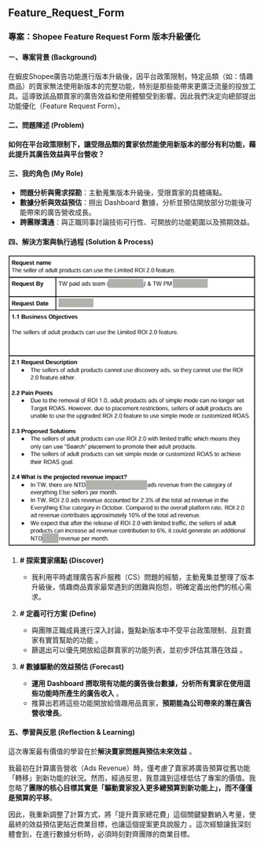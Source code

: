 ## Feature_Request_Form

### 專案：Shopee Feature Request Form 版本升級優化

#### ㄧ、專案背景 (Background)
在蝦皮Shopee廣告功能進行版本升級後，因平台政策限制，特定品類（如：情趣商品）的賣家無法使用新版本的完整功能，特別是那些能帶來更廣泛流量的投放工具。這導致該品類賣家的廣告效益和使用體驗受到影響。因此我們決定向總部提出功能優化（Feature Request Form）。

#### 二、問題陳述 (Problem)
**如何在平台政策限制下，讓受限品類的賣家依然能使用新版本的部分有利功能，藉此提升其廣告效益與平台營收？**

#### 三、我的角色 (My Role)
*   **問題分析與需求探勘**：主動蒐集版本升級後，受限賣家的具體痛點。
*   **數據分析與效益預估**：撈出 Dashboard 數據，分析並預估開放部分功能後可能帶來的廣告營收成長。
*   **跨團隊溝通**：與正職同事討論技術可行性、可開放的功能範圍以及預期效益。

#### 四、解決方案與執行過程 (Solution & Process)
![image](https://github.com/SMT0429/Data_Analysis/blob/main/Shopee/Pic/Alex%20Portfolio.png)

1.  **# 探索賣家痛點 (Discover)**
    *   我利用平時處理廣告客戶服務（CS）問題的經驗，主動蒐集並整理了版本升級後，情趣商品賣家最常遇到的困難與抱怨，明確定義出他們的核心需求。

2.  **# 定義可行方案 (Define)**
    *   與團隊正職成員進行深入討論，盤點新版本中不受平台政策限制、且對賣家有實質幫助的功能 。
    *   篩選出可以優先開放給這群賣家的功能列表，並初步評估其潛在效益 。

3.  **# 數據驅動的效益預估 (Forecast)**
    *   **運用 Dashboard 撈取現有功能的廣告後台數據，分析所有賣家在使用這些功能時所產生的廣告收入** 。
    *   推算出若將這些功能開放給情趣用品賣家，**預期能為公司帶來的潛在廣告營收增長**。

#### 五、學習與反思 (Reflection & Learning)

這次專案最有價值的學習在於**解決賣家問題與預估未來效益** 。

我最初在計算廣告營收（Ads Revenue）時，僅考慮了賣家將廣告預算從舊功能「轉移」到新功能的狀況。然而，經過反思，我意識到這樣低估了專案的價值。我忽略了**團隊的核心目標其實是「驅動賣家投入更多總預算到新功能上」，而不僅僅是預算的平移**。

因此，我重新調整了計算方式，將「提升賣家總花費」這個關鍵變數納入考量，使最終的效益預估更貼近商業目標，也讓這個提案更具說服力 。這次經驗讓我深刻體會到，在進行數據分析時，必須時刻對齊團隊的商業目標。
